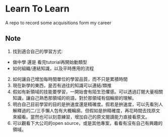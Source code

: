 # Learn To Learn 
A repo to record some acquisitions form my career



## Note

1. 找到適合自己的學習方式: 
  - 做中學 還是 看完tutorial再開始動類型
  - 如何組織/連結知識，以及平時應用的流程
2. 如何讓自己增加每時間單位的學習品質，而不只是累積時間
3. 現在新學的東西，是否有過往的知識可以連結/類推
4. 假如有新領域的技能要學習，一開始會有陌生恐懼感。可以透過訂閱大量相關知識，讓自己熟悉那領域的術語，對於那領域有個輪廓的理解。 
5. 明白自己目前學習的目的是拚速度還是精確度。假若是拚速度，可以先看別人解釋過的二/三手懶人包有大概輪廓。但假如是拚精確度，再花時間去找原文來細看。當然也可以刻意練習，增加自己的原文閱讀能力直接看原文。
6. 可以觀看下大公司的open source，或是其他專案，看看有沒有自己有興趣的領域。
